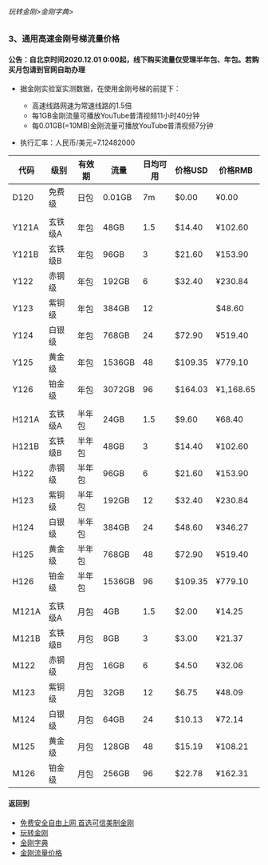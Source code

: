 ###### 玩转金刚>金刚字典>
### 3、通用高速金刚号梯流量价格
#### 公告：自北京时间2020.12.01 0:00起，线下购买流量仅受理半年包、年包。若购买月包请到官网自助办理
- 据金刚实验室实测数据，在使用金刚号梯的前提下：
  - 高速线路网速为常速线路的1.5倍
  - 每1GB金刚流量可播放YouTube普清视频11小时40分钟
  - 每0.01GB(=10MB)金刚流量可播放YouTube普清视频7分钟

- 执行汇率：人民币/美元=7.12482000

|代码|级别|有效期|流量|日均可用|价格USD|价格RMB|
|----|----| ------|-|-----| ------|------| 
| D120|免费级 |日包|0.01GB|7m|$0.00|¥0.00|
|||||||
| Y121A|玄铁级A |年包|48GB|1.5|$14.40|¥102.60|
| Y121B|玄铁级B |年包|96GB|3|$21.60|¥153.90|
| Y122|赤钢级 |年包|192GB|6|$32.40|¥230.84|
| Y123|紫铜级 |年包|384GB|12||$48.60|¥346.27|
| Y124|白银级 |年包|768GB|24|$72.90|¥519.40|
| Y125|黄金级 |年包|1536GB|48|$109.35|¥779.10|
| Y126|铂金级 |年包|3072GB|96|$164.03|¥1,168.65|
|||||||
| H121A|玄铁级A |半年包|24GB|1.5|$9.60|¥68.40|
| H121B|玄铁级B |半年包|48GB|3|$14.40| ¥102.60|
| H122|赤钢级 |半年包|96GB|6|$21.60|¥153.90|
| H123|紫铜级 |半年包|192GB|12|$32.40|¥230.84|
| H124|白银级 |半年包|384GB|24|$48.60|¥346.27|
| H125|黄金级 |半年包|768GB|48|$72.90|¥519.40|
| H126|铂金级 |半年包|1536GB|96|$109.35|¥779.10|
|||||||
| M121A|玄铁级A |月包|4GB|1.5|$2.00|¥14.25|
| M121B|玄铁级B |月包|8GB|3|$3.00|¥21.37|
| M122|赤钢级 |月包|16GB|6|$4.50|¥32.06|
| M123|紫铜级 |月包|32GB|12|$6.75|¥48.09|
| M124|白银级 |月包|64GB|24|$10.13|¥72.14|
| M125|黄金级 |月包|128GB|48|$15.19|¥108.21|
| M126|铂金级 |月包|256GB|96|$22.78|¥162.31|

#### 返回到
- [免费安全自由上网 首选可信美制金刚](https://github.com/a2zitpro/web/blob/master/%E5%BE%80%E5%90%8E%E7%BF%BB.md)
- [玩转金刚](https://github.com/a2zitpro/web/blob/master/LadderFree/A.md)
- [金刚字典](https://github.com/a2zitpro/web/blob/master/LadderFree/kkDictionary/KKDictionary.md)
- [金刚流量价格](https://github.com/a2zitpro/web/blob/master/LadderFree/kkDictionary/Price/KKDTPrice.md)
